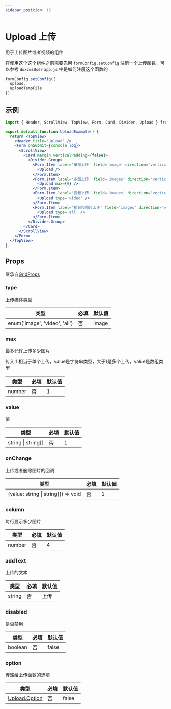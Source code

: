 ```yaml
---
sidebar_position: 13
---
```


# Upload 上传

用于上传图片或者视频的组件

在使用这个这个组件之前需要先用 `formConfig.setConfig` 注册一个上传函数，可以参考 `duxcmsUser` `app.js` 中是如何注册这个函数的

```js
formConfig.setConfig({
  upload,
  uploadTempFile
})
```

## 示例

```jsx
import { Header, ScrollView, TopView, Form, Card, Divider, Upload } from '@/duxui'

export default function UploadExample() {
  return <TopView>
    <Header title='Upload' />
    <Form onSubmit={console.log}>
      <ScrollView>
        <Card margin verticalPadding={false}>
          <Divider.Group>
            <Form.Item label='单图上传' field='image' direction='vertical' >
              <Upload />
            </Form.Item>
            <Form.Item label='多图上传' field='images' direction='vertical' >
              <Upload max={9} />
            </Form.Item>
            <Form.Item label='视频上传' field='images' direction='vertical' >
              <Upload type='video' />
            </Form.Item>
            <Form.Item label='视频和图片上传' field='images' direction='vertical' >
              <Upload type='all' />
            </Form.Item>
          </Divider.Group>
        </Card>
      </ScrollView>
    </Form>
  </TopView>
}
```

## Props

继承自[GridProps](../layout/Grid#props)

### type

上传媒体类型

| 类型 | 必填 | 默认值 |
| ---- | -------- | ------- |
| enum('image', 'video', 'all') | 否 | image |

### max

最多允许上传多少图片

传入 1 相当于单个上传，value是字符串类型，大于1是多个上传，value是数组类型

| 类型 | 必填 | 默认值 |
| ---- | -------- | ------- |
| number | 否 | 1 |

### value

值

| 类型 | 必填 | 默认值 |
| ---- | -------- | ------- |
| string \| string[] | 否 | 1 |

### onChange

上传或者删除图片的回调

| 类型 | 必填 | 默认值 |
| ---- | -------- | ------- |
| (value: string \| string[]) => void | 否 | 1 |

### column

每行显示多少图片

| 类型 | 必填 | 默认值 |
| ---- | -------- | ------- |
| number | 否 | 4 |

### addText

上传的文本

| 类型 | 必填 | 默认值 |
| ---- | -------- | ------- |
| string | 否 | 上传 |

### disabled

是否禁用

| 类型 | 必填 | 默认值 |
| ---- | -------- | ------- |
| boolean | 否 | false |

### option

传递给上传函数的选项

| 类型 | 必填 | 默认值 |
| ---- | -------- | ------- |
| [Upload.Option](/docs/duxapp/utils/net#uploadoption) | 否 | false |